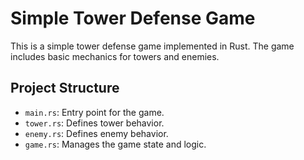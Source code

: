 # Simple Tower Defense Game

This is a simple tower defense game implemented in Rust.
The game includes basic mechanics for towers and enemies.

## Project Structure
- `main.rs`: Entry point for the game.
- `tower.rs`: Defines tower behavior.
- `enemy.rs`: Defines enemy behavior.
- `game.rs`: Manages the game state and logic.
